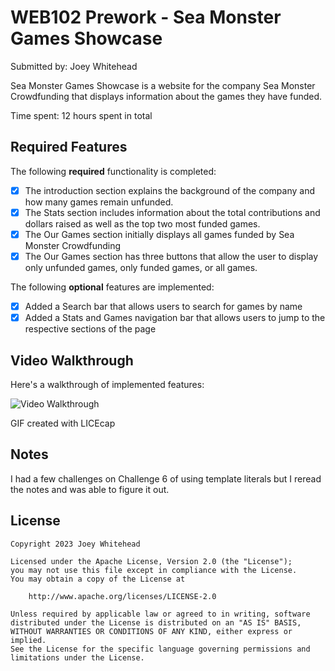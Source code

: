 # WEB102 Prework - Sea Monster Games Showcase

Submitted by: Joey Whitehead

Sea Monster Games Showcase is a website for the company Sea Monster Crowdfunding that displays information about the games they have funded.

Time spent: 12 hours spent in total

## Required Features

The following **required** functionality is completed:

- [x] The introduction section explains the background of the company and how many games remain unfunded.
- [x] The Stats section includes information about the total contributions and dollars raised as well as the top two most funded games.
- [x] The Our Games section initially displays all games funded by Sea Monster Crowdfunding
- [x] The Our Games section has three buttons that allow the user to display only unfunded games, only funded games, or all games.

The following **optional** features are implemented:

- [x] Added a Search bar that allows users to search for games by name
- [x] Added a Stats and Games navigation bar that allows users to jump to the respective sections of the page

## Video Walkthrough

Here's a walkthrough of implemented features:

<img src='./assets/Submission.gif' title='Video Walkthrough' width='' alt='Video Walkthrough' />

GIF created with LICEcap

## Notes
I had a few challenges on Challenge 6 of using template literals but I reread the notes and was able to figure it out.

## License

    Copyright 2023 Joey Whitehead

    Licensed under the Apache License, Version 2.0 (the "License");
    you may not use this file except in compliance with the License.
    You may obtain a copy of the License at

        http://www.apache.org/licenses/LICENSE-2.0

    Unless required by applicable law or agreed to in writing, software
    distributed under the License is distributed on an "AS IS" BASIS,
    WITHOUT WARRANTIES OR CONDITIONS OF ANY KIND, either express or implied.
    See the License for the specific language governing permissions and
    limitations under the License.
